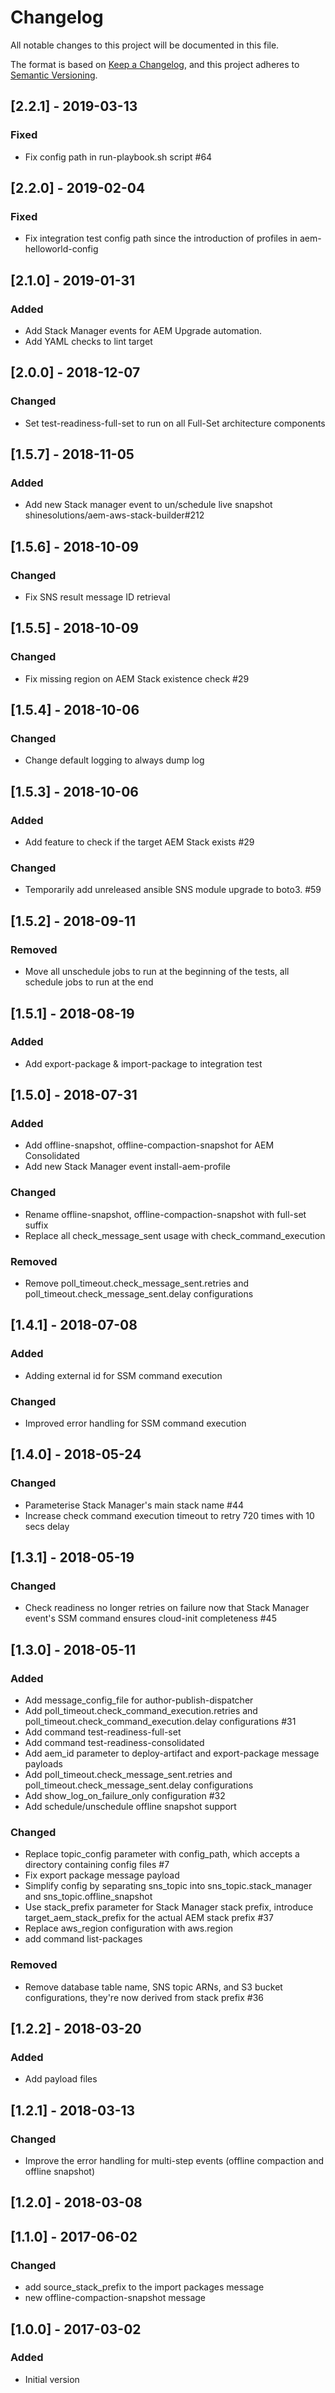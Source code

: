 # Changelog
All notable changes to this project will be documented in this file.

The format is based on [Keep a Changelog](https://keepachangelog.com/en/1.0.0/),
and this project adheres to [Semantic Versioning](https://semver.org/spec/v2.0.0.html).

## [2.2.1] - 2019-03-13

### Fixed
- Fix config path in run-playbook.sh script #64

## [2.2.0] - 2019-02-04

### Fixed
- Fix integration test config path since the introduction of profiles in aem-helloworld-config

## [2.1.0] - 2019-01-31

### Added
- Add Stack Manager events for AEM Upgrade automation.
- Add YAML checks to lint target

## [2.0.0] - 2018-12-07

### Changed
- Set test-readiness-full-set to run on all Full-Set architecture components

## [1.5.7] - 2018-11-05

### Added
- Add new Stack manager event to un/schedule live snapshot shinesolutions/aem-aws-stack-builder#212

## [1.5.6] - 2018-10-09

### Changed
- Fix SNS result message ID retrieval

## [1.5.5] - 2018-10-09

### Changed
- Fix missing region on AEM Stack existence check #29

## [1.5.4] - 2018-10-06

### Changed
- Change default logging to always dump log

## [1.5.3] - 2018-10-06

### Added
- Add feature to check if the target AEM Stack exists #29

### Changed
- Temporarily add unreleased ansible SNS module upgrade to boto3. #59

## [1.5.2] - 2018-09-11

### Removed
- Move all unschedule jobs to run at the beginning of the tests, all schedule jobs to run at the end

## [1.5.1] - 2018-08-19

### Added
- Add export-package & import-package to integration test

## [1.5.0] - 2018-07-31

### Added
- Add offline-snapshot, offline-compaction-snapshot for AEM Consolidated
- Add new Stack Manager event install-aem-profile

### Changed
- Rename offline-snapshot, offline-compaction-snapshot with full-set suffix
- Replace all check_message_sent usage with check_command_execution

### Removed
- Remove poll_timeout.check_message_sent.retries and poll_timeout.check_message_sent.delay configurations

## [1.4.1] - 2018-07-08

### Added
- Adding external id for SSM command execution

### Changed
- Improved error handling for SSM command execution

## [1.4.0] - 2018-05-24

### Changed
- Parameterise Stack Manager's main stack name #44
- Increase check command execution timeout to retry 720 times with 10 secs delay

## [1.3.1] - 2018-05-19

### Changed
- Check readiness no longer retries on failure now that Stack Manager event's SSM command ensures cloud-init completeness #45

## [1.3.0] - 2018-05-11

### Added
- Add message_config_file for author-publish-dispatcher
- Add poll_timeout.check_command_execution.retries and poll_timeout.check_command_execution.delay configurations #31
- Add command test-readiness-full-set
- Add command test-readiness-consolidated
- Add aem_id parameter to deploy-artifact and export-package message payloads
- Add poll_timeout.check_message_sent.retries and poll_timeout.check_message_sent.delay configurations
- Add show_log_on_failure_only configuration #32
- Add schedule/unschedule offline snapshot support

### Changed
- Replace topic_config parameter with config_path, which accepts a directory containing config files #7
- Fix export package message payload
- Simplify config by separating sns_topic into sns_topic.stack_manager and sns_topic.offline_snapshot
- Use stack_prefix parameter for Stack Manager stack prefix, introduce target_aem_stack_prefix for the actual AEM stack prefix #37
- Replace aws_region configuration with aws.region
- add command list-packages

### Removed
- Remove database table name, SNS topic ARNs, and S3 bucket configurations, they're now derived from stack prefix #36

## [1.2.2] - 2018-03-20

### Added
- Add payload files

## [1.2.1] - 2018-03-13

### Changed
- Improve the error handling for multi-step events (offline compaction and offline snapshot)

## [1.2.0] - 2018-03-08

## [1.1.0] - 2017-06-02

### Changed
- add source_stack_prefix to the import packages message
- new offline-compaction-snapshot message

## [1.0.0] - 2017-03-02

### Added
- Initial version
